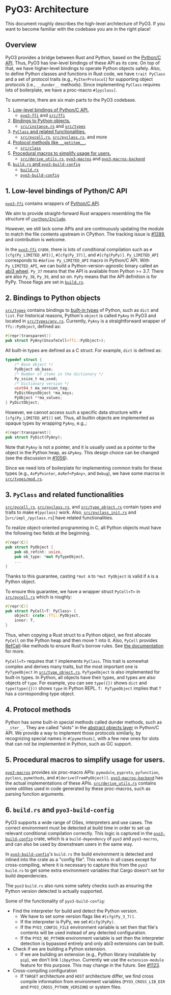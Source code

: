 <!-- This file contains a rough overview of the PyO3 codebase. -->
<!-- Please do not make descriptions too specific, so that we can easily -->
<!-- keep this file in sync with the codebase. -->

# PyO3: Architecture

This document roughly describes the high-level architecture of PyO3.
If you want to become familiar with the codebase you are in the right place!

## Overview

PyO3 provides a bridge between Rust and Python, based on the [Python/C API].
Thus, PyO3 has low-level bindings of these API as its core.
On top of that, we have higher-level bindings to operate Python objects safely.
Also, to define Python classes and functions in Rust code, we have `trait PyClass` and a set of
protocol traits (e.g., `PyIterProtocol`) for supporting object protocols (i.e., `__dunder__` methods).
Since implementing `PyClass` requires lots of boilerplate, we have a proc-macro `#[pyclass]`.

To summarize, there are six main parts to the PyO3 codebase.

1. [Low-level bindings of Python/C API.](#1-low-level-bindings-of-python-capi)
   - [`pyo3-ffi`] and [`src/ffi`]
2. [Bindings to Python objects.](#2-bindings-to-python-objects)
   - [`src/instance.rs`] and [`src/types`]
3. [`PyClass` and related functionalities.](#3-pyclass-and-related-functionalities)
   - [`src/pycell.rs`], [`src/pyclass.rs`], and more
4. [Protocol methods like `__getitem__`.](#4-protocol-methods)
   - [`src/class`]
5. [Procedural macros to simplify usage for users.](#5-procedural-macros-to-simplify-usage-for-users)
   - [`src/derive_utils.rs`], [`pyo3-macros`] and [`pyo3-macros-backend`]
6. [`build.rs` and `pyo3-build-config`](#6-buildrs-and-pyo3-build-config)
   - [`build.rs`](https://github.com/PyO3/pyo3/tree/main/build.rs)
   - [`pyo3-build-config`]

## 1. Low-level bindings of Python/C API

[`pyo3-ffi`] contains wrappers of [Python/C API].

We aim to provide straight-forward Rust wrappers resembling the file structure of
[`cpython/Include`](https://github.com/python/cpython/tree/v3.9.2/Include).

However, we still lack some APIs and are continuously updating the module to match
the file contents upstream in CPython.
The tracking issue is [#1289](https://github.com/PyO3/pyo3/issues/1289), and contribution is welcome.

In the [`pyo3-ffi`] crate, there is lots of conditional compilation such as `#[cfg(Py_LIMITED_API)]`,
`#[cfg(Py_37)]`, and `#[cfg(PyPy)]`.
`Py_LIMITED_API` corresponds to `#define Py_LIMITED_API` macro in Python/C API.
With `Py_LIMITED_API`, we can build a Python-version-agnostic binary called an
[abi3 wheel](https://pyo3.rs/latest/building_and_distribution.html#py_limited_apiabi3).
`Py_37` means that the API is available from Python >= 3.7.
There are also `Py_38`, `Py_39`, and so on.
`PyPy` means that the API definition is for PyPy.
Those flags are set in [`build.rs`](#6-buildrs-and-pyo3-build-config).

## 2. Bindings to Python objects

[`src/types`] contains bindings to [built-in types](https://docs.python.org/3/library/stdtypes.html)
of Python, such as `dict` and `list`.
For historical reasons, Python's `object` is called `PyAny` in PyO3 and located in [`src/types/any.rs`].
Currently, `PyAny` is a straightforward wrapper of `ffi::PyObject`, defined as:

```rust
#[repr(transparent)]
pub struct PyAny(UnsafeCell<ffi::PyObject>);
```

All built-in types are defined as a C struct.
For example, `dict` is defined as:

```c
typedef struct {
    /* Base object */
    PyObject ob_base;
    /* Number of items in the dictionary */
    Py_ssize_t ma_used;
    /* Dictionary version */
    uint64_t ma_version_tag;
    PyDictKeysObject *ma_keys;
    PyObject **ma_values;
} PyDictObject;
```

However, we cannot access such a specific data structure with `#[cfg(Py_LIMITED_API)]` set.
Thus, all builtin objects are implemented as opaque types by wrapping `PyAny`, e.g.,:

```rust
#[repr(transparent)]
pub struct PyDict(PyAny);
```

Note that `PyAny` is not a pointer, and it is usually used as a pointer to the object in the
Python heap, as `&PyAny`.
This design choice can be changed
(see the discussion in [#1056](https://github.com/PyO3/pyo3/issues/1056)).

Since we need lots of boilerplate for implementing common traits for these types
(e.g., `AsPyPointer`, `AsRef<PyAny>`, and `Debug`), we have some macros in
[`src/types/mod.rs`].

## 3. `PyClass` and related functionalities

[`src/pycell.rs`], [`src/pyclass.rs`], and [`src/type_object.rs`] contain types and
traits to make `#[pyclass]` work.
Also, [`src/pyclass_init.rs`] and [`src/impl_/pyclass.rs`] have related functionalities.

To realize object-oriented programming in C, all Python objects must have the following two fields
at the beginning.

```rust
#[repr(C)]
pub struct PyObject {
    pub ob_refcnt: usize,
    pub ob_type: *mut PyTypeObject,
    ...
}
```

Thanks to this guarantee, casting `*mut A` to `*mut PyObject` is valid if `A` is a Python object.

To ensure this guarantee, we have a wrapper struct `PyCell<T>` in [`src/pycell.rs`] which is roughly:

```rust
#[repr(C)]
pub struct PyCell<T: PyClass> {
    object: crate::ffi::PyObject,
    inner: T,
}
```

Thus, when copying a Rust struct to a Python object, we first allocate `PyCell` on the Python heap and then
move `T` into it.
Also, `PyCell` provides [RefCell](https://doc.rust-lang.org/std/cell/struct.RefCell.html)-like methods
to ensure Rust's borrow rules.
See [the documentation](https://docs.rs/pyo3/latest/pyo3/pycell/struct.PyCell.html) for more.

`PyCell<T>` requires that `T` implements `PyClass`.
This trait is somewhat complex and derives many traits, but the most important one is `PyTypeObject`
in [`src/type_object.rs`].
`PyTypeObject` is also implemented for built-in types.
In Python, all objects have their types, and types are also objects of `type`.
For example, you can see `type({})` shows `dict` and `type(type({}))` shows `type` in Python REPL.
`T: PyTypeObject` implies that `T` has a corresponding type object.

## 4. Protocol methods

Python has some built-in special methods called dunder methods, such as `__iter__`.
They are called "slots" in the [abstract objects layer](https://docs.python.org/3/c-api/abstract.html) in
Python/C API.
We provide a way to implement those protocols similarly, by recognizing special
names in `#[pymethods]`, with a few new ones for slots that can not be
implemented in Python, such as GC support.

## 5. Procedural macros to simplify usage for users.

[`pyo3-macros`] provides six proc-macro APIs: `pymodule`, `pyproto`, `pyfunction`, `pyclass`,
`pymethods`, and `#[derive(FromPyObject)]`.
[`pyo3-macros-backend`] has the actual implementations of these APIs.
[`src/derive_utils.rs`] contains some utilities used in code generated by these proc-macros,
such as parsing function arguments.

## 6. `build.rs` and `pyo3-build-config`

PyO3 supports a wide range of OSes, interpreters and use cases. The correct environment must be
detected at build time in order to set up relevant conditional compilation correctly. This logic
is captured in the [`pyo3-build-config`] crate, which is a `build-dependency` of `pyo3` and
`pyo3-macros`, and can also be used by downstream users in the same way.

In [`pyo3-build-config`]'s `build.rs` the build environment is detected and inlined into the crate
as a "config file". This works in all cases except for cross-compiling, where it is necessary to
capture this from the `pyo3` `build.rs` to get some extra environment variables that Cargo doesn't
set for build dependencies.

The `pyo3` `build.rs` also runs some safety checks such as ensuring the Python version detected is
actually supported.

Some of the functionality of `pyo3-build-config`:
- Find the interpreter for build and detect the Python version.
  - We have to set some version flags like `#[cfg(Py_3_7)]`.
  - If the interpreter is PyPy, we set `#[cfg(PyPy)`.
  - If the `PYO3_CONFIG_FILE` environment variable is set then that file's contents will be used
    instead of any detected configuration.
  - If the `PYO3_NO_PYTHON` environment variable is set then the interpreter detection is bypassed
    entirely and only abi3 extensions can be built.
- Check if we are building a Python extension.
  - If we are building an extension (e.g., Python library installable by `pip`),
    we don't link `libpython`.
    Currently we use the `extension-module` feature for this purpose. This may change in the future.
    See [#1123](https://github.com/PyO3/pyo3/pull/1123).
- Cross-compiling configuration
  - If `TARGET` architecture and `HOST` architecture differ, we find cross compile information
    from environment variables (`PYO3_CROSS_LIB_DIR` and `PYO3_CROSS_PYTHON_VERSION`) or system files.

<!-- External Links -->

[python/c api]: https://docs.python.org/3/c-api/

<!-- Crates -->

[`pyo3-macros`]: https://github.com/PyO3/pyo3/tree/main/pyo3-macros
[`pyo3-macros-backend`]: https://github.com/PyO3/pyo3/tree/main/pyo3-macros-backend
[`pyo3-build-config`]: https://github.com/PyO3/pyo3/tree/main/pyo3-build-config
[`pyo3-ffi`]: https://github.com/PyO3/pyo3/tree/main/pyo3-ffi

<!-- Directories -->

[`src/class`]: https://github.com/PyO3/pyo3/tree/main/src/class
[`src/ffi`]: https://github.com/PyO3/pyo3/tree/main/src/ffi
[`src/types`]: https://github.com/PyO3/pyo3/tree/main/src/types

<!-- Files -->

[`src/derive_utils.rs`]: https://github.com/PyO3/pyo3/blob/main/src/derive_utils.rs
[`src/instance.rs`]: https://github.com/PyO3/pyo3/tree/main/src/instance.rs
[`src/pycell.rs`]: https://github.com/PyO3/pyo3/tree/main/src/pycell.rs
[`src/pyclass.rs`]: https://github.com/PyO3/pyo3/tree/main/src/pyclass.rs
[`src/pyclass_init.rs`]: https://github.com/PyO3/pyo3/tree/main/src/pyclass_init.rs
[`src/pyclass_slot.rs`]: https://github.com/PyO3/pyo3/tree/main/src/pyclass_slot.rs
[`src/type_object.rs`]: https://github.com/PyO3/pyo3/tree/main/src/type_object.rs
[`src/class/methods.rs`]: https://github.com/PyO3/pyo3/tree/main/src/class/methods.rs
[`src/class/impl_.rs`]: https://github.com/PyO3/pyo3/tree/main/src/class/impl_.rs
[`src/types/any.rs`]: https://github.com/PyO3/pyo3/tree/main/src/types/any.rs
[`src/types/mod.rs`]: https://github.com/PyO3/pyo3/tree/main/src/types/mod.rs
